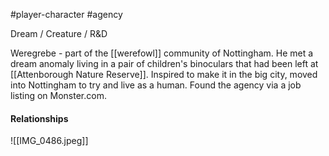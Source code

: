 #player-character #agency 

Dream / Creature / R&D

Weregrebe - part of the [[werefowl]] community of Nottingham. He met a dream anomaly living in a pair of children's binoculars that had been left at [[Attenborough Nature Reserve]]. Inspired to make it in the big city, moved into Nottingham to try and live as a human.
Found the agency via a job listing on Monster.com.

#### Relationships



![[IMG_0486.jpeg]]